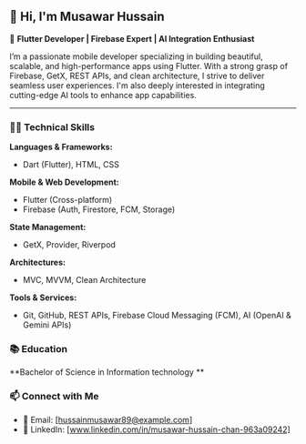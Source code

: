 ## 👋 Hi, I'm Musawar Hussain

🚀 **Flutter Developer | Firebase Expert | AI Integration Enthusiast**

I’m a passionate mobile developer specializing in building beautiful, scalable, and high-performance apps using Flutter. With a strong grasp of Firebase, GetX, REST APIs, and clean architecture, I strive to deliver seamless user experiences. I'm also deeply interested in integrating cutting-edge AI tools to enhance app capabilities.

---

### 🧑‍💻 Technical Skills

**Languages & Frameworks:**
- Dart (Flutter), HTML, CSS

**Mobile & Web Development:**
- Flutter (Cross-platform)
- Firebase (Auth, Firestore, FCM, Storage)

**State Management:**
- GetX, Provider, Riverpod

**Architectures:**
- MVC, MVVM, Clean Architecture

**Tools & Services:**
- Git, GitHub, REST APIs, Firebase Cloud Messaging (FCM), AI (OpenAI & Gemini APIs)


### 📚 Education

**Bachelor of Science in Information technology **



### 📫 Connect with Me

- 📧 Email: [hussainmusawar89@example.com]
- 🔗 LinkedIn: [www.linkedin.com/in/musawar-hussain-chan-963a09242]

